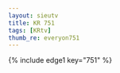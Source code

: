 ```yaml
--- 
layout: sieutv
title: KR 751
tags: [KRtv]
thumb_re: everyon751
---
```

{% include edge1 key="751" %} 
